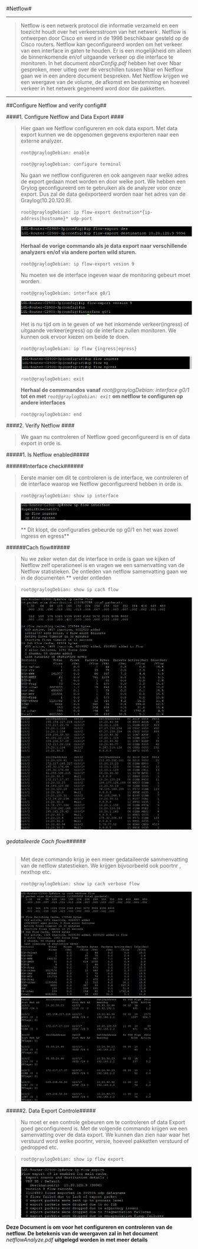 #Netflow#


---

>Netflow is een netwerk protocol die informatie verzameld en een toezicht houdt over het verkeersstroom van het netwerk . Netflow is ontwerpen door Cisco en werd in de 1996 beschikbaar gesteld op de Cisco routers. Netflow kan geconfigureerd worden om het verkeer van een interface in gaten te houden. Er is een mogelijkheid om alleen de binnenkomende en/of uitgaande verkeer op die interface te monitoren. In het document *nbarConfig.pdf* hebben het over Nbar gesproken, meer uitleg over de verschillen tussen Nbar en Netflow gaan we in een andere document bespreken. Met Netflow krijgen we een weergave van de volume, de afkomst en bestemming en hoeveel verkeer in het netwerk gegeneerd word door die pakketten.

---

##Configure Netflow and verify config##

####1. Configure Netflow and Data Export ####
>Hier gaan we Netflow configureren en ook data export. Met data export kunnen we de opgenomen gegevens exporteren naar een externe analyzer.
>
>`root@graylogDebian: enable `
>
>`root@graylogDebian: configure terminal`
>
>Nu gaan we netflow configureren en ook aangeven naar welke adres de export gedaan moet worden en door welke port. We hebben een Grylog geconfigureerd om te gebruiken als de analyzer voor onze export. Dus zal de data geëxporteerd worden naar het adres van de Graylog(10.20.120.9).
>
>`root@graylogDebian: ip flow-export destnation*{ip-address|hostname}* udp-port`
>
>![](dataexport.png)
>
>**Herhaal de vorige commando als je data export naar verschillende analyzers en/of via andere porten wild sturen.**
>
>`root@graylogDebian: ip flow-export vesion 9`
>
>Nu moeten we de interface ingeven waar de monitoring gebeurt moet worden.
>
>`root@graylogDebian: interface g0/1`
>
>![](netflowInterface.png)
>
>Het is nu tijd om in te geven of we het inkomende verkeer(ingress) of uitgaande verkeer(egress) op de interface zullen monitoren.  We kunnen ook ervoor kiezen om beide te doen.
>
>`root@graylogDebian: ip flow {ingress|egress}`
>
>![](flowIgEgg.png)
>
>`root@graylogDebian: exit`
>
>**Herhaal de commmandos vanaf** *root@graylogDebian: interface g0/1* **tot en met** *`root@graylogDebian: exit`* **om netflow te configuren op andere interfaces**
>
>`root@graylogDebian: end`

####2. Verify Netflow ####
>We gaan nu controleren of Netflow goed geconfigureerd is en of data export in orde is.


#####1. Is Netflow enabled#####

######Interface check######
>Eerste manier om dit te controleren is de interface, we controleren of de interface waarop we Netflow geconfigureerd hebben in orde is.

>`root@graylogDebian: show ip interface`
>
>![](netfloShowInterface.png)
>
>** Dit klopt, de configuraties gebeurde op g0/1 en het was zowel ingress en egress**

######Cach flow######
>Nu we zeker weten dat de interface in orde is gaan we kijken of Netflow zelf operationeel is en vragen we een samenvatting van de Netflow statistieken. De ontleden van netflow samenvatting gaan we in de documenten ** verder ontleden

>`root@graylogDebian: show ip cach flow`
>
>![](showCachFlowDeel1.png)
>![](showCachFlowDeel2.png)


###### gedataileerde Cach flow######
>Met deze commando krijg je een meer gedataileerde sammenvatting van de netflow statestieken. We krijgen bijvoorbeeld ook poortnr , nexthop etc.

>`root@graylogDebian: show ip cach verbose flow`
>
>![](showCachVerboseFlowDeel1.png)
>![](showCachVerboseFlowDeel2.png)


#####2. Data Export Controle#####
>Nu moet er een controle gebeuren om te controleren of data Export goed geconfigureerd is. Met de volgende commando krijgen we een samenvatting over de data export. We kunnen dan zien naar waar het verstuurd word welke poortnr, versie, hoeveel pakketten verstuurd of gedropped etc.

>`root@graylogDebian: show ip flow export`
>
>![](dataExportCheck.png)


**Deze Document is om voor het configureren en controleren van de netflow. De betekenis van de weergaven zal in het document** *netflowAnalyze.pdf*  **uitgelegd worden in met meer details**


	


